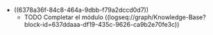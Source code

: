 - ((6378a36f-84c8-464a-9dbb-f79a2dccd0d7))
	- TODO Completar el módulo ((logseq://graph/Knowledge-Base?block-id=637ddaaa-df19-435c-9626-ca9b2e70fe3c))